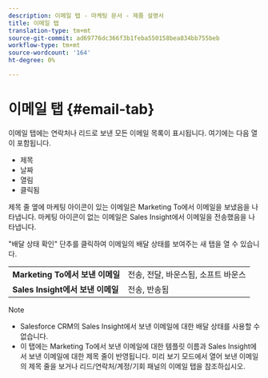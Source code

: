 ```yaml
---
description: 이메일 탭 - 마케팅 문서 - 제품 설명서
title: 이메일 탭
translation-type: tm+mt
source-git-commit: ad69776dc366f3b1feba550158bea834bb755beb
workflow-type: tm+mt
source-wordcount: '164'
ht-degree: 0%

---
```



# 이메일 탭 {#email-tab}

이메일 탭에는 연락처나 리드로 보낸 모든 이메일 목록이 표시됩니다. 여기에는 다음 열이 포함됩니다.

* 제목
* 날짜
* 열림
* 클릭됨

제목 줄 옆에 마케팅 아이콘이 있는 이메일은 Marketing To에서 이메일을 보냈음을 나타냅니다. 마케팅 아이콘이 없는 이메일은 Sales Insight에서 이메일을 전송했음을 나타냅니다.

&quot;배달 상태 확인&quot; 단추를 클릭하여 이메일의 배달 상태를 보여주는 새 탭을 열 수 있습니다.

<table> 
 <tbody>
  <tr>
   <td><strong>Marketing To에서 보낸 이메일</strong></td>
   <td>전송, 전달, 바운스됨, 소프트 바운스</td>
  </tr>
  <tr>
   <td><strong>Sales Insight에서 보낸 이메일</strong></td>
   <td>전송, 반송됨</td>
  </tr>
 </tbody>
</table>

>[!NOTE]
>
>* Salesforce CRM의 Sales Insight에서 보낸 이메일에 대한 배달 상태를 사용할 수 없습니다.
>* 이 탭에는 Marketing To에서 보낸 이메일에 대한 템플릿 이름과 Sales Insight에서 보낸 이메일에 대한 제목 줄이 반영됩니다. 미리 보기 모드에서 열어 보낸 이메일의 제목 줄을 보거나 리드/연락처/계정/기회 패널의 이메일 탭을 참조하십시오.

